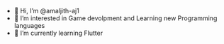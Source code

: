 - 👋 Hi, I’m @amaljith-aj1
- 👀 I’m interested in Game devolpment and Learning new Programming languages
- 🌱 I’m currently learning Flutter

